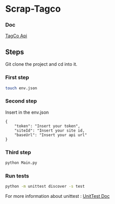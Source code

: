# Scrap-Tagco

### Doc

[TagCo Api](https://commandersact.github.io/api_doc/#operation/TmsWebTagsdestroy)

## Steps

Git clone the project and cd into it.

### First step

```bash
touch env.json
```

### Second step

Insert in the env.json
```
{
    "token": "Insert your token",
    "siteId": "Insert your site id,
    "baseUrl": "Insert your api url"
}
```

### Third step

```bash
python Main.py 
```

###  Run tests

```bash
python -m unittest discover -s test
```

For more information about unittest : 
[UnitTest Doc](https://docs.python.org/3/library/unittest.html)